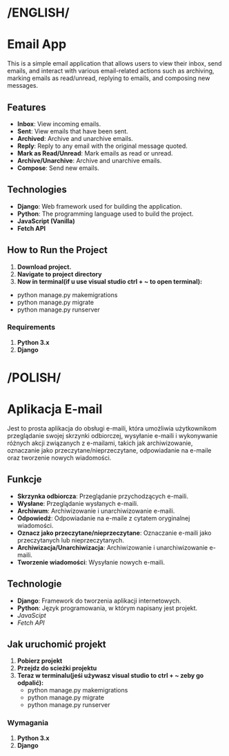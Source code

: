 # /ENGLISH/
# Email App

This is a simple email application that allows users to view their inbox, send emails, and interact with various email-related actions such as archiving, marking emails as read/unread, replying to emails, and composing new messages.

## Features

- **Inbox**: View incoming emails.
- **Sent**: View emails that have been sent.
- **Archived**: Archive and unarchive emails.
- **Reply**: Reply to any email with the original message quoted.
- **Mark as Read/Unread**: Mark emails as read or unread.
- **Archive/Unarchive**: Archive and unarchive emails.
- **Compose**: Send new emails.
  
## Technologies

- **Django**: Web framework used for building the application.
- **Python**: The programming language used to build the project.
- **JavaScript (Vanilla)**
- **Fetch API**

## How to Run the Project

1. **Download project.**
2. **Navigate to project directory**
3. **Now in terminal(if u use visual studio ctrl + ~ to open terminal):**
  - python manage.py makemigrations
  - python manage.py migrate
  - python manage.py runserver

### Requirements

1. **Python 3.x** 
2. **Django**

# /POLISH/


# Aplikacja E-mail

Jest to prosta aplikacja do obsługi e-maili, która umożliwia użytkownikom przeglądanie swojej skrzynki odbiorczej, wysyłanie e-maili i wykonywanie różnych akcji związanych z e-mailami, takich jak archiwizowanie, oznaczanie jako przeczytane/nieprzeczytane, odpowiadanie na e-maile oraz tworzenie nowych wiadomości.

## Funkcje

- **Skrzynka odbiorcza**: Przeglądanie przychodzących e-maili.
- **Wysłane**: Przeglądanie wysłanych e-maili.
- **Archiwum**: Archiwizowanie i unarchiwizowanie e-maili.
- **Odpowiedź**: Odpowiadanie na e-maile z cytatem oryginalnej wiadomości.
- **Oznacz jako przeczytane/nieprzeczytane**: Oznaczanie e-maili jako przeczytanych lub nieprzeczytanych.
- **Archiwizacja/Unarchiwizacja**: Archiwizowanie i unarchiwizowanie e-maili.
- **Tworzenie wiadomości**: Wysyłanie nowych e-maili.


## Technologie

- **Django**: Framework do tworzenia aplikacji internetowych.
- **Python**: Język programowania, w którym napisany jest projekt.
- *JavaScipt*
- *Fetch API*

## Jak uruchomić projekt

1. **Pobierz projekt**
2. **Przejdz do scieżki projektu**
3. **Teraz w terminalu(jeśi używasz visual studio to ctrl + ~ zeby go odpalić):**
   - python manage.py makemigrations
   - python manage.py migrate
   - python manage.py runserver

### Wymagania

1. **Python 3.x** 
2. **Django**
